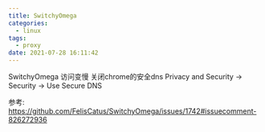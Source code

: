 ```yaml
---
title: SwitchyOmega
categories:
  - linux
tags:
  - proxy
date: 2021-07-28 16:11:42
---
```



SwitchyOmega 访问变慢
关闭chrome的安全dns
Privacy and Security -> Security -> Use Secure DNS

参考: https://github.com/FelisCatus/SwitchyOmega/issues/1742#issuecomment-826272936
